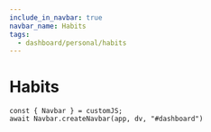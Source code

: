 ```yaml
---
include_in_navbar: true
navbar_name: Habits
tags:
  - dashboard/personal/habits
---
```


# Habits

```dataviewjs
const { Navbar } = customJS;
await Navbar.createNavbar(app, dv, "#dashboard")
```
